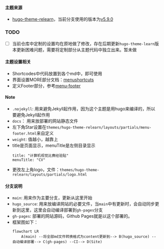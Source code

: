 #### 主题来源
- [hugo-theme-relearn](https://mcshelby.github.io/hugo-theme-relearn)，当前分支使用的版本为[v5.9.0](https://mcshelby.github.io/hugo-theme-relearn/basics/migration/#590-2022-12-23)

### TODO
- [ ] 当前仓库中定制的设置均在原地做了修改，存在后期更新`hugo-theme-learn`版本更新困难问题，需要将定制部分从主题代码中独立出来。暂未做

#### 主题设置相关
- Shortcodes中代码放置到各个md中，即可使用
- 界面设置MORE部分文档：[menushortcuts](https://mcshelby.github.io/hugo-theme-relearn/cont/menushortcuts/index.html)
- 定义Footer部分，参考[menu-footer](./themes/hugo-theme-relearn/exampleSite/layouts/partials/menu-footer.html)

#### Note
- `.nojekyll`: 用来避免Jekyll起作用，因为这个主题是用hugo来编译的，所以要避免Jekyll起作用
- `docs`： 用来放部署的网站静态文件
- 左下角Star设置在`themes/hugo-theme-relearn/layouts/partials/menu-footer.html`来自定义
- `weight`: 值越小，越靠上
- title是页面显示，menuTitle是左侧目录显示
    ```text
    title: "计算机视觉比赛经验贴"
    menuTitle: "CV"
    ```
- 更改左上角logo，文件：`themes/hugo-theme-relearn/layouts/partials/logo.html`

#### 分支说明
- `main`: 用来作为主要分支，更新从这里开始
- `hugo_source`: 用来放编译网站的必要文件，当`main`中有更新时，会自动同步更新到这里，这里会自动编译部署到`gh-pages`分支
- `gh-pages`: 部署的网站源码，Github Pages就是以这个部署的。
- 框架图如下：
    ```mermaid
    flowchart LR
        A(main) --将全部md文件转换格式为content更新到--> B(hugo_source) --自动编译部署--> C(gh-pages) --CI--> D(Site)
    ```
